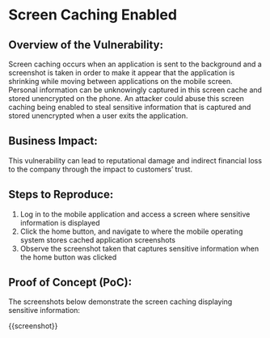 # Screen Caching Enabled

## Overview of the Vulnerability:

Screen caching occurs when an application is sent to the background and a screenshot is taken in order to make it appear that the application is shrinking while moving between applications on the mobile screen. Personal information can be unknowingly captured in this screen cache and stored unencrypted on the phone. An attacker could abuse this screen caching being enabled to steal sensitive information that is captured and stored unencrypted when a user exits the application.

## Business Impact:

This vulnerability can lead to reputational damage and indirect financial loss to the company through the impact to customers’ trust.

## Steps to Reproduce:

1. Log in to the mobile application and access a screen where sensitive information is displayed
1. Click the home button, and navigate to where the mobile operating system stores cached application screenshots
1. Observe the screenshot taken that captures sensitive information when the home button was clicked

## Proof of Concept (PoC):

The screenshots below demonstrate the screen caching displaying sensitive information:

{{screenshot}}
